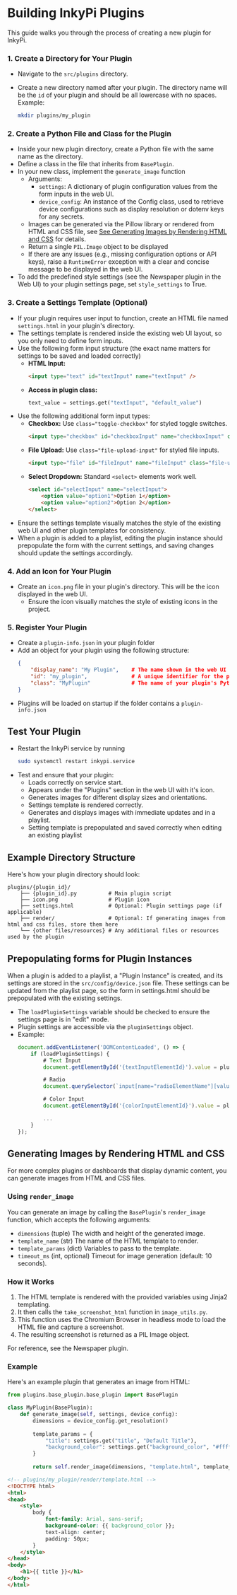 # Building InkyPi Plugins

This guide walks you through the process of creating a new plugin for InkyPi. 

### 1. Create a Directory for Your Plugin

- Navigate to the `src/plugins` directory.
- Create a new directory named after your plugin. The directory name will be the `id` of your plugin and should be all lowercase with no spaces. Example:

  ```bash
  mkdir plugins/my_plugin
  ```

### 2. Create a Python File and Class for the Plugin

- Inside your new plugin directory, create a Python file with the same name as the directory.
- Define a class in the file that inherits from `BasePlugin`.
- In your new class, implement the `generate_image` function
    - Arguments:
        - `settings`: A dictionary of plugin configuration values from the form inputs in the web UI.
        - `device_config`: An instance of the Config class, used to retrieve device configurations such as display resolution or dotenv keys for any secrets.
    - Images can be generated via the Pillow library or rendered from HTML and CSS file, see [See Generating Images by Rendering HTML and CSS](#generating-images-by-rendering-html-and-css) for details.
    - Return a single `PIL.Image` object to be displayed
    - If there are any issues (e.g., missing configuration options or API keys), raise a `RuntimeError` exception with a clear and concise message to be displayed in the web UI.
- To add the predefined style settings (see the Newspaper plugin in the Web UI) to your plugin settings page, set `style_settings` to True.

### 3. Create a Settings Template (Optional)

- If your plugin requires user input to function, create an HTML file named `settings.html` in your plugin's directory.
- The settings template is rendered inside the existing web UI layout, so you only need to define form inputs.
- Use the following form input structure (the exact name matters for settings to be saved and loaded correctly)
    - **HTML Input:**
        ```html
        <input type="text" id="textInput" name="textInput" />
        ```
    - **Access in plugin class:**
        ```python
        text_value = settings.get("textInput", "default_value")
        ```
- Use the following additional form input types:
    - **Checkbox:** Use `class="toggle-checkbox"` for styled toggle switches.
        ```html
        <input type="checkbox" id="checkboxInput" name="checkboxInput" class="toggle-checkbox" value="false" onclick="this.value = this.checked ? 'true' : 'false'">
        ```
    - **File Upload:** Use `class="file-upload-input"` for styled file inputs.
        ```html
        <input type="file" id="fileInput" name="fileInput" class="file-upload-input">
        ```
    - **Select Dropdown:** Standard `<select>` elements work well.
        ```html
        <select id="selectInput" name="selectInput">
            <option value="option1">Option 1</option>
            <option value="option2">Option 2</option>
        </select>
        ```
- Ensure the settings template visually matches the style of the existing web UI and other plugin templates for consistency.
- When a plugin is added to a playlist, editing the plugin instance should prepopulate the form with the current settings, and saving changes should update the settings accordingly. 

### 4. Add an Icon for Your Plugin

- Create an `icon.png` file in your plugin's directory. This will be the icon displayed in the web UI.
    - Ensure the icon visually matches the style of existing icons in the project.

### 5. Register Your Plugin

- Create a `plugin-info.json` in your plugin folder
- Add an object for your plugin using the following structure:
    ```json
    {
        "display_name": "My Plugin",    # The name shown in the web UI for the plugin.
        "id": "my_plugin",              # A unique identifier for the plugin (use lowercase and avoid spaces)
        "class": "MyPlugin"             # The name of your plugin's Python class.
    }
    ```
- Plugins will be loaded on startup if the folder contains a `plugin-info.json`

## Test Your Plugin

- Restart the InkyPi service by running
    ```bash
    sudo systemctl restart inkypi.service
    ```
- Test and ensure that your plugin:
    - Loads correctly on service start.
    - Appears under the "Plugins" section in the web UI with it's icon.
    - Generates images for different display sizes and orientations.
    - Settings template is rendered correctly.
    - Generates and displays images with immediate updates and in a playlist.
    - Setting template is prepopulated and saved correctly when editing an existing playlist

## Example Directory Structure

Here's how your plugin directory should look:

```
plugins/{plugin_id}/
    ├── {plugin_id}.py          # Main plugin script
    ├── icon.png                # Plugin icon
    ├── settings.html           # Optional: Plugin settings page (if applicable)
    ├── render/                 # Optional: If generating images from html and css files, store them here
    └── {other files/resources} # Any additional files or resources used by the plugin
```

## Prepopulating forms for Plugin Instances

When a plugin is added to a playlist, a "Plugin Instance" is created, and its settings are stored in the `src/config/device.json` file. These settings can be updated from the playlist page, so the form in settings.html should be prepopulated with the existing settings.

- The `loadPluginSettings` variable should be checked to ensure the settings page is in "edit" mode.
- Plugin settings are accessible via the `pluginSettings` object.
- Example:
    ```JavaScript
    document.addEventListener('DOMContentLoaded', () => {     
        if (loadPluginSettings) {
            # Text Input
            document.getElementById('{textInputElementId}').value = pluginSettings.textInpuElementName || '';

            # Radio
            document.querySelector(`input[name="radioElementName"][value="${pluginSettings.radioElementName}"]`).checked = true;

            # Color Input
            document.getElementById('{colorInputElementId}').value = pluginSettings.colorInputElementName

            ...
        }
    });
    ```

## Generating Images by Rendering HTML and CSS

For more complex plugins or dashboards that display dynamic content, you can generate images from HTML and CSS files.

### Using `render_image`
You can generate an image by calling the `BasePlugin`'s `render_image` function, which accepts the following arguments:
- `dimensions` (tuple)                  The width and height of the generated image.
- `template_name` (str)                 The name of the HTML template to render.
- `template_params` (dict)              Variables to pass to the template.
- `timeout_ms` (int, optional)          Timeout for image generation (default: 10 seconds).

### How it Works

1. The HTML template is rendered with the provided variables using Jinja2 templating.
2. It then calls the `take_screenshot_html` function in `image_utils.py`.
3. This function uses the Chromium Browser in headless mode to load the HTML file and capture a screenshot.
4. The resulting screenshot is returned as a PIL Image object.

For reference, see the Newspaper plugin.

### Example

Here's an example plugin that generates an image from HTML:

```python
from plugins.base_plugin.base_plugin import BasePlugin

class MyPlugin(BasePlugin):
    def generate_image(self, settings, device_config):
        dimensions = device_config.get_resolution()
        
        template_params = {
            "title": settings.get("title", "Default Title"),
            "background_color": settings.get("background_color", "#ffffff")
        }
        
        return self.render_image(dimensions, "template.html", template_params)
```

```html
<!-- plugins/my_plugin/render/template.html -->
<!DOCTYPE html>
<html>
<head>
    <style>
        body {
            font-family: Arial, sans-serif;
            background-color: {{ background_color }};
            text-align: center;
            padding: 50px;
        }
    </style>
</head>
<body>
    <h1>{{ title }}</h1>
</body>
</html>
```
